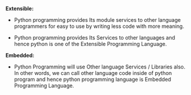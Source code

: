 **Extensible:**

- Python programming provides Its module services to other language programmers for easy to use by writing less code with more meaning.

- Python programming provides Its Services to other languages and hence python is one of the Extensible Programming Language.


**Embedded:**

- Python Programming will use Other language  Services / Libraries also. In other words, we can call other language code inside of python program and hence python programming language is Embedded Programming Language.
